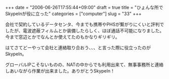 +++
date = "2006-06-26T17:55:44+09:00"
draft = true
title = "ひょんな所でSkypeInが役に立った"
categories = ["computer"]
slug = "33"
+++

<p>会社で契約しているデータセンタ、今までも携帯やPHSが繋がりにくいと評判でしたが、電波遮蔽フィルムとか装備したらしく、ほぼ通話不可能になりました。今まで窓辺とかでなんとか使えてたのもかなりギリギリ。</p>

<p>はてさてどーやって会社と連絡取り合おう、、、と言った際に役立ったのがSkypeIn。</p>

<p>グローバルIPこそないものの、NATの中からでも利用出来て、無事事務所と連絡しあいながら作業が出来ました。ありがとうSkypeIn！</p>

<p><br />
</p>

